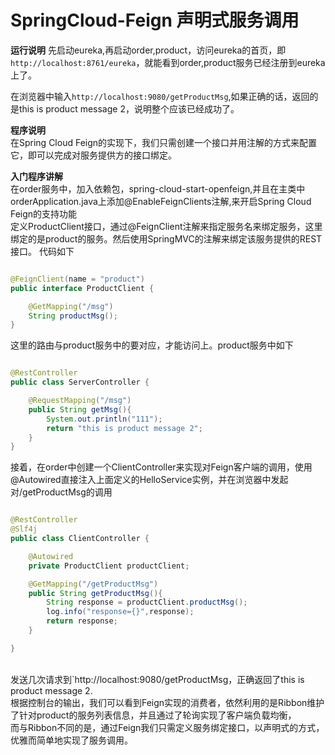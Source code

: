 # SpringCloud-Feign 声明式服务调用
**运行说明**
先启动eureka,再启动order,product，访问eureka的首页，即`http://localhost:8761/eureka`，就能看到order,product服务已经注册到eureka上了。

在浏览器中输入`http://localhost:9080/getProductMsg`,如果正确的话，返回的是this is product message 2，说明整个应该已经成功了。

**程序说明**<br>
在Spring Cloud Feign的实现下，我们只需创建一个接口并用注解的方式来配置它，即可以完成对服务提供方的接口绑定。

**入门程序讲解**<br>
在order服务中，加入依赖包，spring-cloud-start-openfeign,并且在主类中orderApplication.java上添加@EnableFeignClients注解,来开启Spring Cloud Feign的支持功能
<br>
定义ProductClient接口，通过@FeignClient注解来指定服务名来绑定服务，这里绑定的是product的服务。然后使用SpringMVC的注解来绑定该服务提供的REST接口。
代码如下<br>
```Java

@FeignClient(name = "product")
public interface ProductClient {

    @GetMapping("/msg")
    String productMsg();
}

```
这里的路由与product服务中的要对应，才能访问上。product服务中如下<br>
```Java

@RestController
public class ServerController {

    @RequestMapping("/msg")
    public String getMsg(){
        System.out.println("111");
        return "this is product message 2";
    }
}
```

接着，在order中创建一个ClientController来实现对Feign客户端的调用，使用@Autowired直接注入上面定义的HelloService实例，并在浏览器中发起对/getProductMsg的调用
```Java

@RestController
@Slf4j
public class ClientController {

    @Autowired
    private ProductClient productClient;

    @GetMapping("/getProductMsg")
    public String getProductMsg(){
        String response = productClient.productMsg();
        log.info("response={}",response);
        return response;
    }

}
```
<br>
发送几次请求到`http://localhost:9080/getProductMsg，正确返回了this is product message 2.<br>
根据控制台的输出，我们可以看到Feign实现的消费者，依然利用的是Ribbon维护了针对product的服务列表信息，并且通过了轮询实现了客户端负载均衡，<br>
而与Ribbon不同的是，通过Feign我们只需定义服务绑定接口，以声明式的方式，优雅而简单地实现了服务调用。

